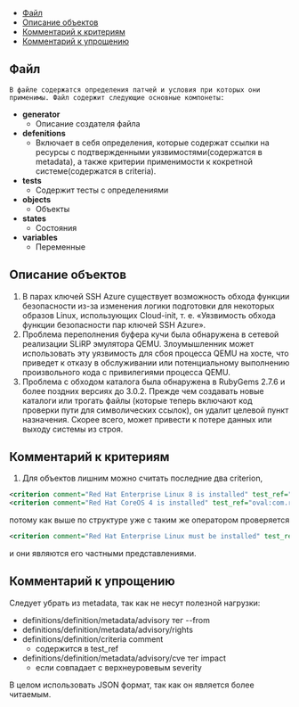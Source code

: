 - [Файл](#файл)
- [Описание объектов](#описание-объектов)
- [Комментарий к критериям](#комментарий-к-критериям)
- [Комментарий к упрощению](#комментарий-к-упрощению)


## Файл

    В файле содержатся определения патчей и условия при которых они применимы. Файл содержит следующие основные компонеты:
- **generator**
  - Описание создателя файла 
- **defenitions**
  - Включает в себя определения, которые содержат ссылки на ресурсы с подтвержденными уязвимостями(содержатся в metadata), а также критерии применимости к кокретной системе(содержатся в criteria). 
- **tests**
  -  Содержит тесты с определениями
- **objects**
  - Объекты
- **states**
  - Состояния
- **variables**
  - Переменные

## Описание объектов

1. В парах ключей SSH Azure существует возможность обхода функции безопасности из-за изменения логики подготовки для некоторых образов Linux, использующих Cloud-init, т. е. «Уязвимость обхода функции безопасности пар ключей SSH Azure».
2. Проблема переполнения буфера кучи была обнаружена в сетевой реализации SLiRP эмулятора QEMU. Злоумышленник может использовать эту уязвимость для сбоя процесса QEMU на хосте, что приведет к отказу в обслуживании или потенциальному выполнению произвольного кода с привилегиями процесса QEMU.
3. Проблема с обходом каталога была обнаружена в RubyGems 2.7.6 и более поздних версиях до 3.0.2. Прежде чем создавать новые каталоги или трогать файлы (которые теперь включают код проверки пути для символических ссылок), он удалит целевой пункт назначения. Cкорее всего, может привести к потере данных или выходу системы из строя.

## Комментарий к критериям

1. Для объектов лишним можно считать последние два criterion,
```xml
<criterion comment="Red Hat Enterprise Linux 8 is installed" test_ref="oval:com.redhat.rhba:tst:20191992003"/>
<criterion comment="Red Hat CoreOS 4 is installed" test_ref="oval:com.redhat.rhba:tst:20191992004"/>
```
потому как выше по структуре уже с таким же оператором проверяется
```xml
<criterion comment="Red Hat Enterprise Linux must be installed" test_ref="oval:com.redhat.rhba:tst:20191992005"/>
```
и они являются его частными представлениями.


## Комментарий к упрощению

Следует убрать из metadata, так как не несут полезной нагрузки:
- definitions/definition/metadata/advisory тег --from
- definitions/definition/metadata/advisory/rights
- definitions/definition/criteria comment
  - содержится в test_ref
- definitions/definition/metadata/advisory/cve тег impact
  - если совпадает с верхнеуровевым severity 

В целом использовать JSON формат, так как он является более читаемым.